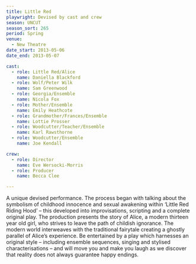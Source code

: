 ```yaml
---
title: Little Red
playwright: Devised by cast and crew
season: UNCUT
season_sort: 265
period: Spring
venue:
  - New Theatre
date_start: 2013-05-06
date_end: 2013-05-07

cast:
  - role: Little Red/Alice
    name: Daniella Blackford
  - role: Wolf/Peter Wilk
    name: Sam Greenwood
  - role: Georgia/Ensemble
    name: Nicola Fox
  - role: Mother/Ensemble
    name: Emily Heathcote
  - role: Grandmother/Frances/Ensemble
    name: Lottie Prosser
  - role: Woodcutter/Teacher/Ensemble
    name: Karl Rawsthorne
  - role: Woodcutter/Ensemble
    name: Joe Kendall

crew:
  - role: Director
    name: Eve Wersocki-Morris
  - role: Producer
    name: Becca Clee

---
```


A unique devised performance. The process began with talking about the symbolism of childhood innocence and sexual awakening within ‘Little Red Riding Hood’ – this developed into improvisations, scripting and a complete original play. The production presents the story of Alice, a modern thirteen year old girl, who strives to leave the path of childish ignorance. The modern world interweaves with the traditional fairytale creating a ghostly parallel of Alice’s experience. Be entertained by a play which harnesses an original style – including ensemble sequences, singing and stylised characterisations – and will move you and make you laugh as we discover that reality does not always guarantee happy endings.
